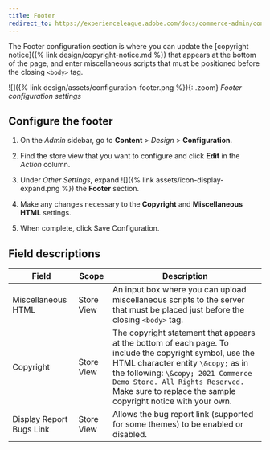 ```yaml
---
title: Footer
redirect_to: https://experienceleague.adobe.com/docs/commerce-admin/content-design/design/page-setup.html#footer
---
```


The Footer configuration section is where you can update the [copyright notice]({% link design/copyright-notice.md %}) that appears at the bottom of the page, and enter miscellaneous scripts that must be positioned before the closing `<body>` tag.

![]({% link design/assets/configuration-footer.png %}){: .zoom}
_Footer configuration settings_

## Configure the footer

1. On the _Admin_ sidebar, go to **Content** > _Design_ > **Configuration**.

1. Find the store view that you want to configure and click **Edit** in the _Action_ column.

1. Under _Other Settings_, expand ![]({% link assets/icon-display-expand.png %}) the **Footer** section.

1. Make any changes necessary to the **Copyright** and **Miscellaneous HTML** settings.

1. When complete, click <span class="btn">Save Configuration</span>.

## Field descriptions

|Field|Scope|Description|
|--- |--- |--- |
|Miscellaneous HTML|Store View|An input box where you can upload miscellaneous scripts to the server that must be placed just before the closing `<body>` tag.|
|Copyright|Store View|The copyright statement that appears at the bottom of each page. To include the copyright symbol, use the HTML character entity `\&copy;` as in the following: `\&copy; 2021 Commerce Demo Store. All Rights Reserved.` Make sure to replace the sample copyright notice with your own.|
|Display Report Bugs Link|Store View|Allows the bug report link (supported for some themes) to be enabled or disabled.|
